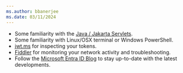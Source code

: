 ```yaml
---
ms.author: bbanerjee
ms.date: 03/11/2024
---
```


- Some familiarity with the [Java / Jakarta Servlets](https://projects.eclipse.org/projects/ee4j.servlet).
- Some familiarity with Linux/OSX terminal or Windows PowerShell.
- [jwt.ms](https://jwt.ms) for inspecting your tokens.
- [Fiddler](https://www.telerik.com/fiddler) for monitoring your network activity and troubleshooting.
- Follow the [Microsoft Entra ID Blog](https://techcommunity.microsoft.com/t5/microsoft-entra-blog/bg-p/Identity) to stay up-to-date with the latest developments.
